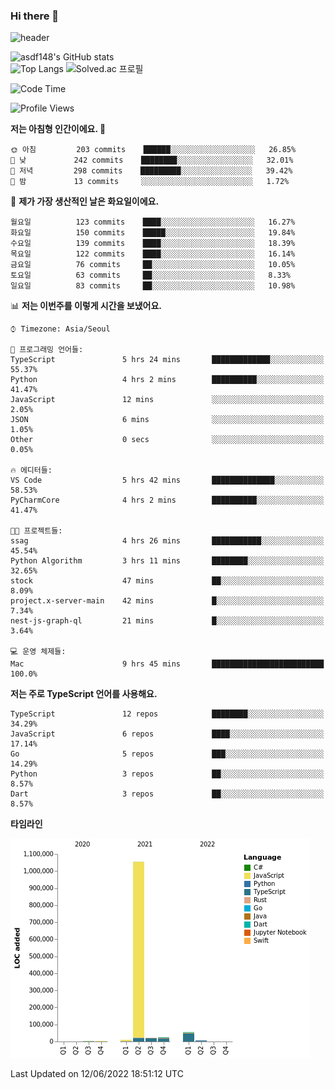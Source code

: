 ### Hi there 👋

![header](https://capsule-render.vercel.app/api?type=shark&color=gradient&height=300&section=header&text=asdf148&fontSize=90)

![asdf148's GitHub stats](https://github-readme-stats.vercel.app/api?username=asdf148&show_icons=true&theme=midnight-purple)<br>
![Top Langs](https://github-readme-stats.vercel.app/api/top-langs/?username=asdf148&layout=compact&theme=midnight-purple&langs_count=10)
![Solved.ac 프로필](http://mazassumnida.wtf/api/v2/generate_badge?boj=eldldk)

<!--
**asdf148/asdf148** is a ✨ _special_ ✨ repository because its `README.md` (this file) appears on your GitHub profile.

Here are some ideas to get you started:

- 🔭 I’m currently working on ...
- 🌱 I’m currently learning ...
- 👯 I’m looking to collaborate on ...
- 🤔 I’m looking for help with ...
- 💬 Ask me about ...
- 📫 How to reach me: ...
- 😄 Pronouns: ...
- ⚡ Fun fact: ...
-->

<!--START_SECTION:waka-->
![Code Time](http://img.shields.io/badge/Code%20Time-41%20hrs%2028%20mins-blue)

![Profile Views](http://img.shields.io/badge/Profile%20Views-2-blue)

**저는 아침형 인간이에요. 🐤** 

```text
🌞 아침         203 commits    ██████░░░░░░░░░░░░░░░░░░░   26.85% 
🌆 낮　         242 commits    ████████░░░░░░░░░░░░░░░░░   32.01% 
🌃 저녁         298 commits    █████████░░░░░░░░░░░░░░░░   39.42% 
🌙 밤　         13 commits     ░░░░░░░░░░░░░░░░░░░░░░░░░   1.72%

```
📅 **제가 가장 생산적인 날은 화요일이에요.** 

```text
월요일          123 commits    ████░░░░░░░░░░░░░░░░░░░░░   16.27% 
화요일          150 commits    █████░░░░░░░░░░░░░░░░░░░░   19.84% 
수요일          139 commits    ████░░░░░░░░░░░░░░░░░░░░░   18.39% 
목요일          122 commits    ████░░░░░░░░░░░░░░░░░░░░░   16.14% 
금요일          76 commits     ██░░░░░░░░░░░░░░░░░░░░░░░   10.05% 
토요일          63 commits     ██░░░░░░░░░░░░░░░░░░░░░░░   8.33% 
일요일          83 commits     ██░░░░░░░░░░░░░░░░░░░░░░░   10.98%

```


📊 **저는 이번주를 이렇게 시간을 보냈어요.** 

```text
⌚︎ Timezone: Asia/Seoul

💬 프로그래밍 언어들: 
TypeScript               5 hrs 24 mins       █████████████░░░░░░░░░░░░   55.37% 
Python                   4 hrs 2 mins        ██████████░░░░░░░░░░░░░░░   41.47% 
JavaScript               12 mins             ░░░░░░░░░░░░░░░░░░░░░░░░░   2.05% 
JSON                     6 mins              ░░░░░░░░░░░░░░░░░░░░░░░░░   1.05% 
Other                    0 secs              ░░░░░░░░░░░░░░░░░░░░░░░░░   0.05%

🔥 에디터들: 
VS Code                  5 hrs 42 mins       ██████████████░░░░░░░░░░░   58.53% 
PyCharmCore              4 hrs 2 mins        ██████████░░░░░░░░░░░░░░░   41.47%

🐱‍💻 프로젝트들: 
ssag                     4 hrs 26 mins       ███████████░░░░░░░░░░░░░░   45.54% 
Python Algorithm         3 hrs 11 mins       ████████░░░░░░░░░░░░░░░░░   32.65% 
stock                    47 mins             ██░░░░░░░░░░░░░░░░░░░░░░░   8.09% 
project.x-server-main    42 mins             █░░░░░░░░░░░░░░░░░░░░░░░░   7.34% 
nest-js-graph-ql         21 mins             █░░░░░░░░░░░░░░░░░░░░░░░░   3.64%

💻 운영 체제들: 
Mac                      9 hrs 45 mins       █████████████████████████   100.0%

```

**저는 주로 TypeScript 언어를 사용해요.** 

```text
TypeScript               12 repos            ████████░░░░░░░░░░░░░░░░░   34.29% 
JavaScript               6 repos             ████░░░░░░░░░░░░░░░░░░░░░   17.14% 
Go                       5 repos             ███░░░░░░░░░░░░░░░░░░░░░░   14.29% 
Python                   3 repos             ██░░░░░░░░░░░░░░░░░░░░░░░   8.57% 
Dart                     3 repos             ██░░░░░░░░░░░░░░░░░░░░░░░   8.57%

```


**타임라인**

![Chart not found](https://raw.githubusercontent.com/asdf148/asdf148/main/charts/bar_graph.png) 


 Last Updated on 12/06/2022 18:51:12 UTC
<!--END_SECTION:waka-->

